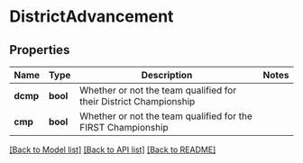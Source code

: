 # DistrictAdvancement

## Properties

Name | Type | Description | Notes
------------ | ------------- | ------------- | -------------
**dcmp** | **bool** | Whether or not the team qualified for their District Championship | 
**cmp** | **bool** | Whether or not the team qualified for the FIRST Championship | 

[[Back to Model list]](../README.md#documentation-for-models) [[Back to API list]](../README.md#documentation-for-api-endpoints) [[Back to README]](../README.md)


